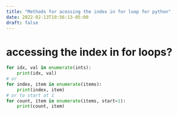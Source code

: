 ```yaml
---
title: "Methods for acessing the index in for loop for python"
date: 2022-02-13T19:56:13-05:00
draft: false
---
```


# accessing the index in for loops?
```python
for idx, val in enumerate(ints):
    print(idx, val)
# or 
for index, item in enumerate(items):
    print(index, item)
# or to start at 1
for count, item in enumerate(items, start=1):
    print(count, item)

```